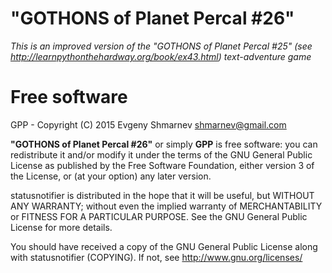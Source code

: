 # "GOTHONS of Planet Percal #26"

*This is an improved version of the "GOTHONS of Planet Percal #25" (see http://learnpythonthehardway.org/book/ex43.html) text-adventure game*

# Free software

GPP - Copyright (C) 2015 Evgeny Shmarnev shmarnev@gmail.com

**"GOTHONS of Planet Percal #26"** or simply **GPP** is free software: you can redistribute it and/or modify it under the terms of the GNU General Public License as published by the Free Software Foundation, either version 3 of the License, or (at your option) any later version.

statusnotifier is distributed in the hope that it will be useful, but WITHOUT ANY WARRANTY; without even the implied warranty of MERCHANTABILITY or FITNESS FOR A PARTICULAR PURPOSE. See the GNU General Public License for more details.

You should have received a copy of the GNU General Public License along with statusnotifier (COPYING). If not, see http://www.gnu.org/licenses/

